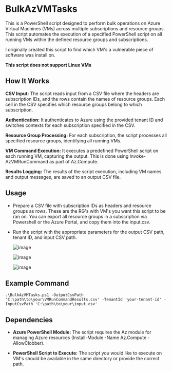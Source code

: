 
# BulkAzVMTasks
This is a PowerShell script designed to perform bulk operations on Azure Virtual Machines (VMs) across multiple subscriptions and resource groups. This script automates the execution of a specified PowerShell script on all running VMs within the defined resource groups and subscriptions.

I originally created this script to find which VM's a vulnerable piece of software was install on.

**This script does not support Linux VMs**

## **How It Works**

**CSV Input:** The script reads input from a CSV file where the headers are subscription IDs, and the rows contain the names of resource groups. Each cell in the CSV specifies which resource groups belong to which subscription.

**Authentication:** It authenticates to Azure using the provided tenant ID and switches contexts for each subscription specified in the CSV.

**Resource Group Processing:** For each subscription, the script processes all specified resource groups, identifying all running VMs.

**VM Command Execution:** It executes a predefined PowerShell script  on each running VM, capturing the output. This is done using Invoke-AzVMRunCommand as part of Az.Compute. 

**Results Logging:** The results of the script execution, including VM names and output messages, are saved to an output CSV file.

## Usage

 - Prepare a CSV file with subscription IDs as headers and resource
   groups as rows. These are the RG's with VM's you want this script to be ran on. You can export all resource groups in a subscription via Powershell or the Azure Portal, and copy them into the input.csv.
   
 - Run the script with the appropriate parameters for the output CSV
   path, tenant ID, and input CSV path.

   ![image](https://github.com/user-attachments/assets/97fc0f14-79f4-46ef-8ce7-ebc5583ef1b0)

   ![image](https://github.com/user-attachments/assets/ddd52416-f782-4a10-9e75-cf3c07a49f2d)

   ![image](https://github.com/user-attachments/assets/e11e3ec5-ee2b-468d-b436-259ecfad4b8f)

## Example Command

    .\BulkAzVMTasks.ps1 -OutputCsvPath 'C:\path\to\your\VMRunCommandResults.csv' -TenantId 'your-tenant-id' -InputCsvPath 'C:\path\to\your\input.csv'

## Dependencies

 - **Azure PowerShell Module:** The script requires the Az module for
   managing Azure resources (Install-Module -Name Az.Compute
   -AllowClobber).
   
 - **PowerShell Script to Execute:** The script you would like to execute on
   VM's should be available in the same directory or provide the correct
   path.
